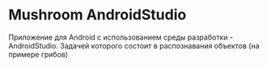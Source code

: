 # Mushroom AndroidStudio

Приложение для Android с использованием среды разработки - AndroidStudio. Задачей которого состоит в распознавания объектов (на примере грибов)
